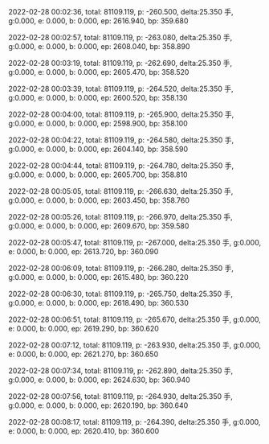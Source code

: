 2022-02-28 00:02:36, total: 81109.119, p: -260.500, delta:25.350 手, g:0.000, e: 0.000, b: 0.000, ep: 2616.940, bp: 359.680

2022-02-28 00:02:57, total: 81109.119, p: -263.080, delta:25.350 手, g:0.000, e: 0.000, b: 0.000, ep: 2608.040, bp: 358.890

2022-02-28 00:03:19, total: 81109.119, p: -262.690, delta:25.350 手, g:0.000, e: 0.000, b: 0.000, ep: 2605.470, bp: 358.520

2022-02-28 00:03:39, total: 81109.119, p: -264.520, delta:25.350 手, g:0.000, e: 0.000, b: 0.000, ep: 2600.520, bp: 358.130

2022-02-28 00:04:00, total: 81109.119, p: -265.900, delta:25.350 手, g:0.000, e: 0.000, b: 0.000, ep: 2598.900, bp: 358.100

2022-02-28 00:04:22, total: 81109.119, p: -264.580, delta:25.350 手, g:0.000, e: 0.000, b: 0.000, ep: 2604.140, bp: 358.590

2022-02-28 00:04:44, total: 81109.119, p: -264.780, delta:25.350 手, g:0.000, e: 0.000, b: 0.000, ep: 2605.700, bp: 358.810

2022-02-28 00:05:05, total: 81109.119, p: -266.630, delta:25.350 手, g:0.000, e: 0.000, b: 0.000, ep: 2603.450, bp: 358.760

2022-02-28 00:05:26, total: 81109.119, p: -266.970, delta:25.350 手, g:0.000, e: 0.000, b: 0.000, ep: 2609.670, bp: 359.580

2022-02-28 00:05:47, total: 81109.119, p: -267.000, delta:25.350 手, g:0.000, e: 0.000, b: 0.000, ep: 2613.720, bp: 360.090

2022-02-28 00:06:09, total: 81109.119, p: -266.280, delta:25.350 手, g:0.000, e: 0.000, b: 0.000, ep: 2615.480, bp: 360.220

2022-02-28 00:06:30, total: 81109.119, p: -265.750, delta:25.350 手, g:0.000, e: 0.000, b: 0.000, ep: 2618.490, bp: 360.530

2022-02-28 00:06:51, total: 81109.119, p: -265.670, delta:25.350 手, g:0.000, e: 0.000, b: 0.000, ep: 2619.290, bp: 360.620

2022-02-28 00:07:12, total: 81109.119, p: -263.930, delta:25.350 手, g:0.000, e: 0.000, b: 0.000, ep: 2621.270, bp: 360.650

2022-02-28 00:07:34, total: 81109.119, p: -262.890, delta:25.350 手, g:0.000, e: 0.000, b: 0.000, ep: 2624.630, bp: 360.940

2022-02-28 00:07:56, total: 81109.119, p: -264.930, delta:25.350 手, g:0.000, e: 0.000, b: 0.000, ep: 2620.190, bp: 360.640

2022-02-28 00:08:17, total: 81109.119, p: -264.390, delta:25.350 手, g:0.000, e: 0.000, b: 0.000, ep: 2620.410, bp: 360.600
